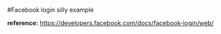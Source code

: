 #Facebook login 
 silly example

**reference:** https://developers.facebook.com/docs/facebook-login/web/
